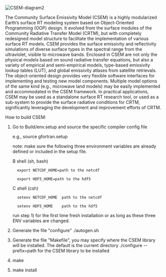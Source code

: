 ![CSEM-diagram2](https://user-images.githubusercontent.com/66263412/214367944-b923b791-c4ba-4b8c-bf07-3db2ed5c77ec.png)

The Community Surface Emissivity Model (CSEM) is a highly modularized Earth’s surface RT modeling system based on Object-Oriented Programming (OOP) design.  It evolved from the surface modules of the Community Radiative Transfer Model (CRTM), but with completely redesigned model structure to facilitate the implementation of various surface RT models. CSEM provides the surface emissivity and reflectivity simulations of diverse surface types in the spectral range from the ultraviolet, visible to microwave bands.  Enclosed in CSEM are not only the physical models based on sound radiative transfer equations, but also a variety of empirical and semi-empirical models, type-based emissivity lookup tables (LUT), and global emissivity atlases from satellite retrievals. The object-oriented design provides very flexible software interfaces for implementing and testing new model components.  Multiple model options of the same kind (e.g., microwave land models) may be easily implemented and accommodated in the CSEM framework. In practical applications, CSEM may be used as a standalone surface RT research tool, or used as a sub-system to provide the surface radiative conditions for CRTM, significantly leveraging the development and improvement efforts of CRTM. 

How to build CSEM:

1) Go to Build/env.setup and source the specific compiler config file

   e.g., source gfortran.setup

   note: make sure the following three environment variables are
   already defined or included in the setup file.
 
   B shell (sh, bash)


         export NETCDF_HOME=path to the netcdf

         export HDF5_HOME=path to the hdf5

    C shell (csh)


         setenv NETCDF_HOME  path to the netcdf

         setenv HDF5_HOME    path to the hdf5

    run step 1) for the first time fresh installation or as long as
    these three ENV variables are changed.

2) Generate the file "configure"
    ./autogen.sh
3) Generate the file "Makefile", you may specify where the CSEM library will be
   installed. The default is the current directory
    ./configure --prefix=path for the CSEM library to be installed
4) make
5) make install

